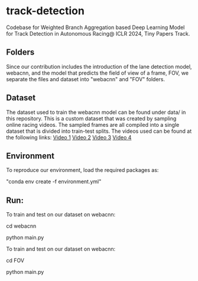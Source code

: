 # track-detection
Codebase for Weighted Branch Aggregation based Deep Learning Model for Track Detection in Autonomous Racing@ ICLR 2024, Tiny Papers Track. 


## Folders
Since our contribution includes the introduction of the lane detection model, webacnn, and the model that predicts the field of view of a frame, FOV, we separate the files and dataset into "webacnn" and "FOV" folders.  

## Dataset

The dataset used to train the webacnn model can be found under data/ in this repository. This is a custom dataset that was created by sampling online racing videos. The sampled frames are all compiled into a single dataset that is divided into train-test splits. The videos used can be found at the following links:
[Video 1](https://youtu.be/2f1PtJV0vIs?si=9vsb7QVW6_21kysS)
[Video 2](https://youtu.be/S_jdcUVtaTU?si=YDfYDO5cto1HnBfG)
[Video 3](https://youtu.be/U7JcOEKw-r4?si=OA-p5JHZWvS55FSU)
[Video 4](https://youtu.be/cxxeRzfJ1_c?si=MwWrgL1rrcJfNcXy)

## Environment

To reproduce our environment, load the required packages as:

"conda env create -f environment.yml"

## Run:

To train and test on our dataset on webacnn:

cd webacnn

python main.py

To train and test on our dataset on webacnn:

cd FOV

python main.py
